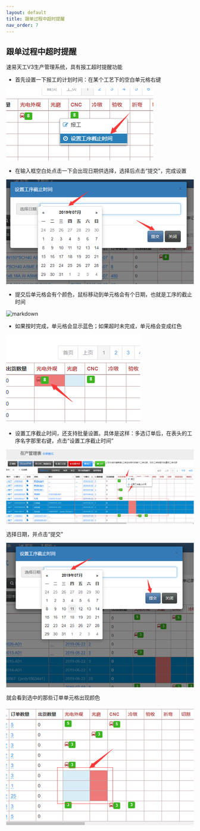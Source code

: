 ```yaml
---
layout: default
title: 跟单过程中超时提醒
nav_order: 7
---
```


## 跟单过程中超时提醒

速易天工V3生产管理系统，具有报工超时提醒功能

- 首先设置一下报工的计划时间：在某个工艺下的空白单元格右键

![markdown](images/42.png)

- 在输入框空白处点击一下会出现日期供选择，选择后点击“提交”，完成设置

![markdown](images/43.png)

- 提交后单元格会有个颜色，鼠标移动到单元格会有个日期，也就是工序的截止时间

![markdown](images/47.jpg)

- 如果按时完成，单元格会显示蓝色；如果超时未完成，单元格会变成红色

![markdown](images/45.png)

- 设置工序截止时间，还支持批量设置。具体是这样：多选订单后，在表头的工序名字那里右键，点击“设置工序截止时间”

![markdown](images/80.png)

选择日期，并点击“提交”

![markdown](images/81.png)

就会看到选中的那些订单单元格出现颜色

![markdown](images/82.png)